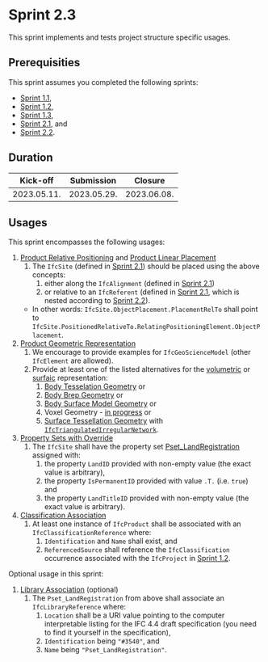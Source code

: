 # Sprint 2.3

This sprint implements and tests project structure specific usages.


## Prerequisities

This sprint assumes you completed the following sprints:

- [Sprint 1.1](./sprint1_1.md),
- [Sprint 1.2](./sprint1_2.md),
- [Sprint 1.3](./sprint1_3.md),
- [Sprint 2.1](./sprint2_1.md), and
- [Sprint 2.2](./sprint2_2.md).


## Duration

| Kick-off    | Submission  | Closure     |
|-------------|-------------|-------------|
| 2023.05.11. | 2023.05.29. | 2023.06.08. |


## Usages

This sprint encompasses the following usages:

1. [Product Relative Positioning](https://bsi-infraroom.github.io/IFC-Documentation-Tunnel/4_4_0_0/general/HTML/link/product-relative-positioning.htm) and [Product Linear Placement](https://bsi-infraroom.github.io/IFC-Documentation-Tunnel/4_4_0_0/general/HTML/link/product-linear-placement.htm)
    1. The `IfcSite`  (defined in [Sprint 2.1](./sprint2_1.md)) should be placed using the above concepts:
        1. either along the `IfcAlignment` (defined in [Sprint 2.1](./sprint2_1.md)) 
        1. or relative to an `IfcReferent` (defined in [Sprint 2.1](./sprint2_1.md), which is nested according to [Sprint 2.2](./sprint2_2.md)). 
    - In other words: `IfcSite.ObjectPlacement.PlacementRelTo` shall point to `IfcSite.PositionedRelativeTo.RelatingPositioningElement.ObjectPlacement`.
1. [Product Geometric Representation](https://bsi-infraroom.github.io/IFC-Documentation-Tunnel/4_4_0_0/general/HTML/link/product-geometric-representation.htm)
    1. We encourage to provide examples for `IfcGeoScienceModel` (other `IfcElement` are allowed).
    1. Provide at least one of the listed alternatives for the [volumetric](https://bsi-infraroom.github.io/IFC-Documentation-Tunnel/4_4_0_0/general/HTML/link/body-geometry.htm) or [surfaic](https://bsi-infraroom.github.io/IFC-Documentation-Tunnel/4_4_0_0/general/HTML/link/surface-geometry.htm) representation:
        1. [Body Tesselation Geometry](https://bsi-infraroom.github.io/IFC-Documentation-Tunnel/4_4_0_0/general/HTML/link/body-tessellation-geometry.htm) or
        1. [Body Brep Geometry](https://bsi-infraroom.github.io/IFC-Documentation-Tunnel/4_4_0_0/general/HTML/link/body-brep-geometry.htm) or
        1. [Body Surface Model Geometry](https://bsi-infraroom.github.io/IFC-Documentation-Tunnel/4_4_0_0/general/HTML/link/body-surfacemodel-geometry.htm) or
        1. Voxel Geometry - [in progress](https://github.com/bSI-InfraRoom/IFC-Specification/issues/524) or
        1. [Surface Tessellation Geometry](https://bsi-infraroom.github.io/IFC-Documentation-Tunnel/4_4_0_0/general/HTML/link/surface-tessellation-geometry.htm) with [`IfcTriangulatedIrregularNetwork`](https://bsi-infraroom.github.io/IFC-Documentation-Tunnel/4_4_0_0/general/HTML/link/ifctriangulatedirregularnetwork.htm).
1. [Property Sets with Override](https://bsi-infraroom.github.io/IFC-Documentation-Tunnel/4_4_0_0/general/HTML/link/property-sets-with-override.htm)
    1. The `IfcSite` shall have the property set [Pset_LandRegistration](https://bsi-infraroom.github.io/IFC-Documentation-Tunnel/4_4_0_0/general/HTML/link/pset_landregistration.htm) assigned with:
        1. the property `LandID` provided with non-empty value (the exact value is arbitrary),
        1. the property `IsPermanentID` provided with value `.T.` (i.e. `true`) and 
        1. the property `LandTitleID` provided with non-empty value (the exact value is arbitrary).
1. [Classification Association](https://bsi-infraroom.github.io/IFC-Documentation-Tunnel/4_4_0_0/general/HTML/link/classification-association.htm)
    1. At least one instance of `IfcProduct` shall be associated with an `IfcClassificationReference` where:
        1. `Identification` and `Name` shall exist, and
        1. `ReferencedSource` shall reference the `IfcClassification` occurrence associated with the `IfcProject` in [Sprint 1.2](./sprint1_2.md).

Optional usage in this sprint:

1. [Library Association](https://bsi-infraroom.github.io/IFC-Documentation-Tunnel/4_4_0_0/general/HTML/link/library-association.htm) (optional)
    1. The `Pset_LandRegistration` from above shall associate an `IfcLibraryReference` where:
        1. `Location` shall be a URI value pointing to the computer interpretable listing for the IFC 4.4 draft specification (you need to find it yourself in the specification),
        1. `Identification` being `"#3540"`, and
        1. `Name` being `"Pset_LandRegistration"`.

